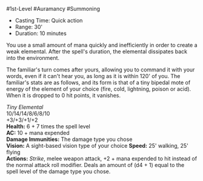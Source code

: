 #1st-Level #Auramancy #Summoning
 
- Casting Time: Quick action
- Range: 30'
- Duration: 10 minutes  

You use a small amount of mana quickly and inefficiently in order to create a weak elemental. After the spell's duration, the elemental dissipates back into the environment.
 
The familiar's turn comes after yours, allowing you to command it with your words, even if it can't hear you, as long as it is within 120' of you. The familiar's stats are as follows, and its form is that of a tiny bipedal mote of energy of the element of your choice (fire, cold, lightning, poison or acid). When it is dropped to 0 hit points, it vanishes.
 
_Tiny Elemental_  
10/14/14/8/6/8/10  
+3/+3/+1/+2  
**Health:** 6 + 7 times the spell level  
**AC:** 10 + mana expended  
**Damage Immunities:** The damage type you chose  
**Vision:** A sight-based vision type of your choice
**Speed:** 25' walking, 25' flying  
**Actions:** _Strike_, melee weapon attack, +2 + mana expended to hit instead of the normal attack roll modifier. Deals an amount of (d4 + 1) equal to the spell level of the damage type you chose.